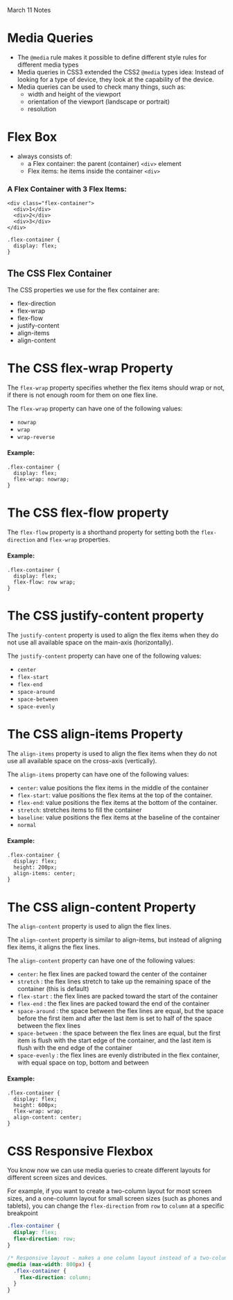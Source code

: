 March 11 Notes

# Media Queries
- The ```@media``` rule makes it possible to define different style rules for different media types
- Media queries in CSS3 extended the CSS2 ```@media``` types idea: Instead of looking for a type of device, they look at the capability of the device.
- Media queries can be used to check many things, such as:
    - width and height of the viewport
    - orientation of the viewport (landscape or portrait)
    - resolution

# Flex Box
- always consists of:
    - a Flex container: the parent (container) ```<div>``` element
    - Flex items: he items inside the container ```<div>```

### A Flex Container with 3 Flex Items:
```
<div class="flex-container">
  <div>1</div>
  <div>2</div>
  <div>3</div>
</div>
```
```
.flex-container {
  display: flex;
}
```
## The CSS Flex Container
The CSS properties we use for the flex container are:

- flex-direction
- flex-wrap
- flex-flow
- justify-content
- align-items
- align-content

# The CSS flex-wrap Property

The ```flex-wrap``` property specifies whether the flex items should wrap or not, if there is not enough room for them on one flex line.

The ```flex-wrap``` property can have one of the following values:

- ```nowrap```
- ```wrap```
- ```wrap-reverse```

#### Example:
```
.flex-container {
  display: flex;
  flex-wrap: nowrap;
}
```
# The CSS flex-flow property
The ```flex-flow``` property is a shorthand property for setting both the ```flex-direction``` and ```flex-wrap``` properties.

#### Example:
```
.flex-container {
  display: flex;
  flex-flow: row wrap;
}
```

# The CSS justify-content property
The ```justify-content``` property is used to align the flex items when they do not use all available space on the main-axis (horizontally).

The ```justify-content``` property can have one of the following values:
- ```center```
- ```flex-start```
- ```flex-end```
- ```space-around```
- ```space-between```
- ```space-evenly```

# The CSS align-items Property
The ```align-items``` property is used to align the flex items when they do not use all available space on the cross-axis (vertically).

The ```align-items``` property can have one of the following values:

- ```center```: value positions the flex items in the middle of the container
- ```flex-start```: value positions the flex items at the top of the container.
- ```flex-end```: value positions the flex items at the bottom of the container.
- ```stretch```: stretches items to fill the container
- ```baseline```: value positions the flex items at the baseline of the container
- ```normal```

#### Example:
```
.flex-container {
  display: flex;
  height: 200px;
  align-items: center;
}
```
# The CSS align-content Property
The ```align-content``` property is used to align the flex lines.

The ```align-content``` property is similar to align-items, but instead of aligning flex items, it aligns the flex lines.

The ```align-content``` property can have one of the following values:

- ```center```: he flex lines are packed toward the center of the container
- ```stretch``` : the flex lines stretch to take up the remaining space of the container (this is default)
- ```flex-start``` : the flex lines are packed toward the start of the container
- ```flex-end``` : the flex lines are packed toward the end of the container
- ```space-around``` : the space between the flex lines are equal, but the space before the first item and after the last item is set to half of the space between the flex lines
- ```space-between``` : the space between the flex lines are equal, but the first item is flush with the start edge of the container, and the last item is flush with the end edge of the container
- ```space-evenly```  : the flex lines are evenly distributed in the flex container, with equal space on top, bottom and between

#### Example:
```
.flex-container {
  display: flex;
  height: 600px;
  flex-wrap: wrap;
  align-content: center;
}
```
# CSS Responsive Flexbox

You know now we can use media queries to create different layouts for different screen sizes and devices.

For example, if you want to create a two-column layout for most screen sizes, and a one-column layout for small screen sizes (such as phones and tablets), you can change the `flex-direction` from `row` to `column` at a specific breakpoint

```css
.flex-container {
  display: flex;
  flex-direction: row;
}

/* Responsive layout - makes a one column layout instead of a two-column layout */
@media (max-width: 800px) {
  .flex-container {
    flex-direction: column;
  }
}
```
